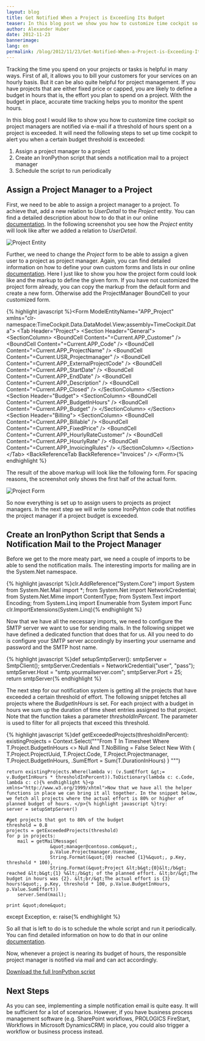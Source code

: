 ```yaml
---
layout: blog
title: Get Notified When a Project is Exceeding Its Budget
teaser: In this blog post we show you how to customize time cockpit so that project managers are notified via e-mail if a threshold of hours spent on a project is exceeded.
author: Alexander Huber
date: 2012-11-23
bannerimage: 
lang: en
permalink: /blog/2012/11/23/Get-Notified-When-a-Project-is-Exceeding-Its-Budget
---
```


<p xmlns="http://www.w3.org/1999/xhtml">Tracking the time you spend on your projects or tasks is helpful in many ways. First of all, it allows you to bill your customers for your services on an hourly basis. But it can be also quite helpful for project management. If you have projects that are either fixed price or capped, you are likely to define a budget in hours that is, the effort you plan to spend on a project. With the budget in place, accurate time tracking helps you to monitor the spent hours.</p><p xmlns="http://www.w3.org/1999/xhtml">In this blog post I would like to show you how to customize time cockpit so project managers are notified via e-mail if a threshold of hours spent on a project is exceeded. It will need the following steps to set up time cockpit to alert you when a certain budget threshold is exceeded:</p><ol xmlns="http://www.w3.org/1999/xhtml">
  <li>Assign a project manager to a project</li>
  <li>Create an IronPython script that sends a notification mail to a project manager</li>
  <li>Schedule the script to run periodically</li>
</ol><h2 xmlns="http://www.w3.org/1999/xhtml">Assign a Project Manager to a Project</h2><p xmlns="http://www.w3.org/1999/xhtml">First, we need to be able to assign a project manager to a project. To achieve that, add a new relation to <em>UserDetail</em> to the <em>Project</em> entity. You can find a detailed description about how to do that in our online <a href="http://help.timecockpit.com/?topic=html/c64adad3-3ddb-49a9-b7f8-c9eff1a984ac.htm" title="Online Documenation">documentation</a>. In the following screenshot you see how the <em>Project</em> entity will look like after we added a relation to <em>UserDetail</em>.</p><p xmlns="http://www.w3.org/1999/xhtml">
  <img src="{{site.baseurl}}/content/Blog Assets/Projectmanager.png" title="Project Entity" alt="Project Entity" />
</p><p xmlns="http://www.w3.org/1999/xhtml">Further, we need to change the <em>Project</em> form to be able to assign a given user to a project as project manager. Again, you can find detailed information on how to define your own custom forms and lists in our online <a href="http://help.timecockpit.com/?topic=html/e50f3f06-9cfd-4dc2-bdeb-c56039045465.htm" title="Online Documenation">documentation</a>. Here I just like to show you how the project form could look like and the markup to define the given form. If you have not customized the project form already, you can copy the markup from the default form and create a new form. Otherwise add the ProjectManager BoundCell to your customized form.</p>{% highlight javascript %}&lt;Form ModelEntityName=&quot;APP_Project&quot; xmlns=&quot;clr-namespace:TimeCockpit.Data.DataModel.View;assembly=TimeCockpit.Data&quot;&gt;
  &lt;Tab Header=&quot;Project&quot;&gt;
    &lt;Section Header=&quot;General&quot;&gt;
      &lt;SectionColumn&gt;
        &lt;BoundCell Content=&quot;=Current.APP_Customer&quot; /&gt;
        &lt;BoundCell Content=&quot;=Current.APP_Code&quot; /&gt;
        &lt;BoundCell Content=&quot;=Current.APP_ProjectName&quot; /&gt;
        &lt;BoundCell Content=&quot;=Current.USR_Projectmanager&quot; /&gt;
        &lt;BoundCell Content=&quot;=Current.APP_ExternalProjectCode&quot; /&gt;
        &lt;BoundCell Content=&quot;=Current.APP_StartDate&quot; /&gt;
        &lt;BoundCell Content=&quot;=Current.APP_EndDate&quot; /&gt;
        &lt;BoundCell Content=&quot;=Current.APP_Description&quot; /&gt;
        &lt;BoundCell Content=&quot;=Current.APP_Closed&quot; /&gt;
      &lt;/SectionColumn&gt;
    &lt;/Section&gt;
    &lt;Section Header=&quot;Budget&quot;&gt;
      &lt;SectionColumn&gt;
        &lt;BoundCell Content=&quot;=Current.APP_BudgetInHours&quot; /&gt;
        &lt;BoundCell Content=&quot;=Current.APP_Budget&quot; /&gt;
      &lt;/SectionColumn&gt;
    &lt;/Section&gt;
    &lt;Section Header=&quot;Billing&quot;&gt;
      &lt;SectionColumn&gt;
        &lt;BoundCell Content=&quot;=Current.APP_Billable&quot; /&gt;
        &lt;BoundCell Content=&quot;=Current.APP_FixedPrice&quot; /&gt;
        &lt;BoundCell Content=&quot;=Current.APP_HourlyRateCustomer&quot; /&gt;
        &lt;BoundCell Content=&quot;=Current.APP_HourlyRate&quot; /&gt;
        &lt;BoundCell Content=&quot;=Current.APP_InvoicingRules&quot; /&gt;
      &lt;/SectionColumn&gt;
    &lt;/Section&gt;
  &lt;/Tab&gt;
  &lt;BackReferenceTab BackReference=&quot;Invoices&quot; /&gt;
&lt;/Form&gt;{% endhighlight %}<p xmlns="http://www.w3.org/1999/xhtml">The result of the above markup will look like the following form. For spacing reasons, the screenshot only shows the first half of the actual form.</p><p xmlns="http://www.w3.org/1999/xhtml">
  <img src="{{site.baseurl}}/content/Blog Assets/ProjectForm.png" alt="Project Form" title="Project Form" />
</p><p xmlns="http://www.w3.org/1999/xhtml">So now everything is set up to assign users to projects as project managers. In the next step we will write some IronPyhton code that notifies the project manager if a project budget is exceeded.</p><h2 xmlns="http://www.w3.org/1999/xhtml">Create an IronPython Script that Sends a Notification Mail to the Project Manager</h2><p xmlns="http://www.w3.org/1999/xhtml">Before we get to the more meaty part, we need a couple of imports to be able to send the notification mails. The interesting imports for mailing are in the System.Net namespace. </p>{% highlight javascript %}clr.AddReference(&quot;System.Core&quot;)
import System
from System.Net.Mail import *;
from System.Net import NetworkCredential;
from System.Net.Mime import ContentType;
from System.Text import Encoding;
from System.Linq import Enumerable
from System import Func
clr.ImportExtensions(System.Linq){% endhighlight %}<p xmlns="http://www.w3.org/1999/xhtml">Now that we have all the necessary imports, we need to configure the SMTP server we want to use for sending mails. In the following snippet we have defined a dedicated function that does that for us. All you need to do is configure your SMTP server accordingly by inserting your username and password and the SMTP host name.</p>{% highlight javascript %}def setupSmtpServer():
    smtpServer = SmtpClient();
    smtpServer.Credentials = NetworkCredential(&quot;user&quot;, &quot;pass&quot;);
    smtpServer.Host = &quot;smtp.yourmailserver.com&quot;;
    smtpServer.Port = 25;
    return smtpServer{% endhighlight %}<p xmlns="http://www.w3.org/1999/xhtml">The next step for our notification system is getting all the projects that have exceeded a certain threshold of effort. The following snippet fetches all projects where the <em>BudgetInHours</em> is set. For each project with a budget in hours we sum up the duration of time sheet entries assigned to that project. Note that the function takes a parameter <em>thresholdInPercent</em>. The parameter is used to filter for all projects that exceed this threshold.</p>{% highlight javascript %}def getExceededProjects(thresholdInPercent):
    existingProjects = Context.Select(&quot;&quot;&quot;From T In Timesheet
        Where T.Project.BudgetInHours &lt;&gt; Null And T.NoBilling = False
        Select New With
        {
            T.Project.ProjectUuid,
            T.Project.Code,
            T.Project.Projectmanager,
            T.Project.BudgetInHours,
            .SumEffort = Sum(T.DurationInHours)
        }
        &quot;&quot;&quot;)
    
    return existingProjects.Where(lambda v: (v.SumEffort &gt;= v.BudgetInHours * thresholdInPercent)).ToDictionary(lambda c: c.Code, lambda c: c){% endhighlight %}<p xmlns="http://www.w3.org/1999/xhtml">Now that we have all the helper functions in place we can bring it all together. In the snippet below, we fetch all projects where the actual effort is 80% or higher of planned budget of hours. </p>{% highlight javascript %}try:
    server = setupSmtpServer()
    
    #get projects that got to 80% of the budget
    threshold = 0.8
    projects = getExceededProjects(threshold)
    for p in projects:
        mail = getMailMessage( 
                    &quot;manager@contoso.com&quot;, 
                    p.Value.Projectmanager.Username,  
                    String.Format(&quot;{0} reached {1}%&quot;, p.Key, threshold * 100),  
                    String.Format(&quot;Project &lt;b&gt;{0}&lt;/b&gt; reached &lt;b&gt;{1} %&lt;/b&gt; of the planned effort. &lt;br/&gt;The budget in hours was {2}. &lt;br/&gt;The actual effort is {3} hours!&quot;, p.Key, threshold * 100, p.Value.BudgetInHours, p.Value.SumEffort))
        server.Send(mail);

    print &quot;done&quot;
except Exception, e:
    raise{% endhighlight %}<p xmlns="http://www.w3.org/1999/xhtml">So all that is left to do is to schedule the whole script and run it periodically. You can find detailed information on how to do that in our online <a href="http://help.timecockpit.com/?topic=html/7c78b76a-2526-4408-accc-ccae19bbca45.htm" title="Online Documentation">documentation</a>.</p><p xmlns="http://www.w3.org/1999/xhtml">Now, whenever a project is nearing its budget of hours, the responsible project manager is notified via mail and can act accordingly. </p><p xmlns="http://www.w3.org/1999/xhtml">
  <a href="{{site.baseurl}}/content/images/blog/2012/11/NotifyProjectManager.py" title="Notify Project Manager">Download the full IronPython script</a>
</p><h2 xmlns="http://www.w3.org/1999/xhtml">Next Steps</h2><p xmlns="http://www.w3.org/1999/xhtml">As you can see, implementing a simple notification email is quite easy. It will be sufficient for a lot of scenarios. However, if you have business process management software (e.g. SharePoint workflows, PROLOGICS FireStart, Workflows in Microsoft DynamicsCRM) in place, you could also trigger a workflow or business process instead.</p>